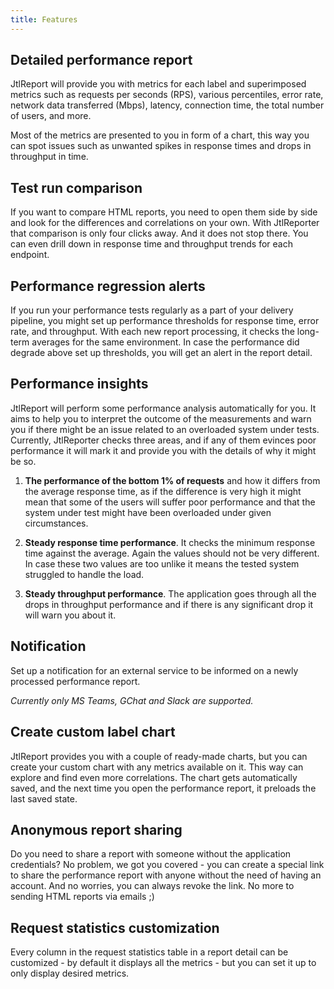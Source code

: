 ```yaml
---
title: Features
---
```


## Detailed performance report

JtlReport will provide you with metrics for each label and superimposed metrics such as requests per seconds (RPS), various percentiles, error rate, network data transferred (Mbps), latency, connection time, the total number of users, and more.

Most of the metrics are presented to you in form of a chart, this way you can spot issues such as unwanted spikes in response times and drops in throughput in time.

## Test run comparison

If you want to compare HTML reports, you need to open them side by side and look for the differences and correlations on your own. With JtlReporter that comparison is only four clicks away. And it does not stop there. You can even drill down in response time and throughput trends for each endpoint.

## Performance regression alerts

If you run your performance tests regularly as a part of your delivery pipeline, you might set up performance thresholds for response time, error rate, and throughput. With each new report processing, it checks the long-term averages for the same environment. In case the performance did degrade above set up thresholds, you will get an alert in the report detail.

## Performance insights

JtlReport will perform some performance analysis automatically for you. It aims to help you to interpret the outcome of the measurements and warn you if there might be an issue related to an overloaded system under tests. Currently, JtlReporter checks three areas, and if any of them evinces poor performance it will mark it and provide you with the details of why it might be so.

1.  **The performance of the bottom 1% of requests** and how it differs from the average response time, as if the difference is very high it might mean that some of the users will suffer poor performance and that the system under test might have been overloaded under given circumstances.

2. **Steady response time performance**. It checks the minimum response time against the average. Again the values should not be very different. In case these two values are too unlike it means the tested system struggled to handle the load.

3. **Steady throughput performance**. The application goes through all the drops in throughput performance and if there is any significant drop it will warn you about it.

## Notification

Set up a notification for an external service to be informed on a newly processed performance report.

*Currently only MS Teams, GChat and Slack are supported.*

## Create custom label chart

JtlReport provides you with a couple of ready-made charts, but you can create your custom chart with any metrics available on it. This way can explore and find even more correlations. The chart gets automatically saved, and the next time you open the performance report, it preloads the last saved state.

## Anonymous report sharing
Do you need to share a report with someone without the application credentials? No problem, we got you covered - you can create a special link to share the performance report with anyone without the need of having an account. And no worries, you can always revoke the link. No more to sending HTML reports via emails ;)

## Request statistics customization
Every column in the request statistics table in a report detail can be customized - by default it displays all the metrics - but you can set it up to only display desired metrics.
